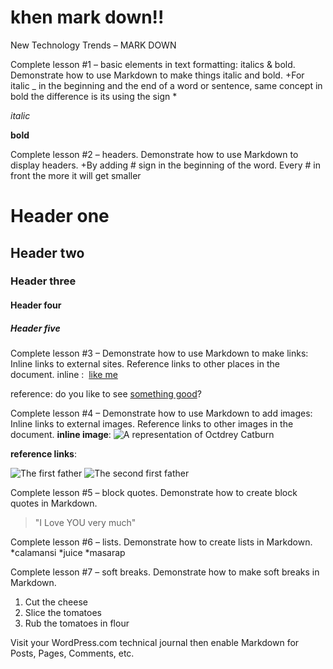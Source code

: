 # khen mark down!!

New Technology Trends – MARK DOWN



Complete lesson #1 – basic elements in text formatting: italics & bold. Demonstrate how to use Markdown to make things italic and bold.
+For italic _ in the beginning and the end of a word or sentence, same concept in bold the difference is its using the sign *

_italic_

**bold**



Complete lesson #2 – headers. Demonstrate how to use Markdown to display headers.
+By adding # sign in the beginning of the word. Every # in front the more it will get smaller

# Header one

## Header two

### Header three

#### Header four

##### Header five

Complete lesson #3 – Demonstrate how to use Markdown to make links:
Inline links to external sites.
Reference links to other places in the document.
inline :  [like me](www.facebook.com)

reference: do you like to see [something good][transmission]?

[transmission]:www.facebook.com



Complete lesson #4 – Demonstrate how to use Markdown to add images:
Inline links to external images.
Reference links to other images in the document.
**inline image**: ![A representation of Octdrey Catburn](http://octodex.github.com/images/octdrey-catburn.jpg)



**reference links**:

![The first father][First Father]
![The second first father][Second Father]


[First Father]:http://octodex.github.com/images/founding-father.jpg
[Second Father]:http://octodex.github.com/images/foundingfather_v2.png


Complete lesson #5 – block quotes. Demonstrate how to create block quotes in Markdown.
>"I Love YOU very much"



Complete lesson #6 – lists. Demonstrate how to create lists in Markdown.
*calamansi
*juice
*masarap



Complete lesson #7 – soft breaks. Demonstrate how to make soft breaks in Markdown.
1. Cut the cheese
2. Slice the tomatoes
3. Rub the tomatoes in flour



Visit your WordPress.com technical journal then enable Markdown for Posts, Pages, Comments, etc.

